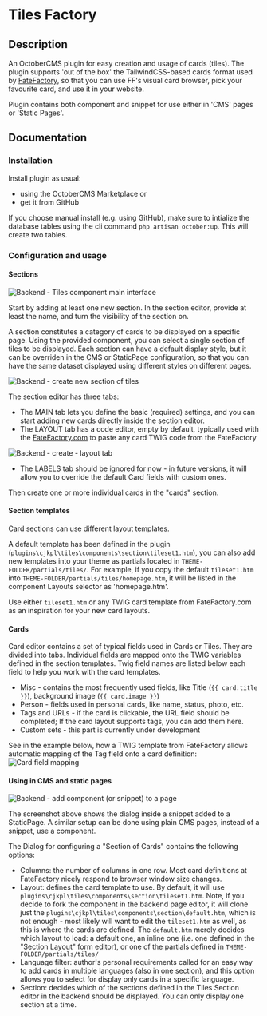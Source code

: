 # Tiles Factory

## Description

An OctoberCMS plugin for easy creation and usage of cards (tiles). The plugin supports 'out of the box' the TailwindCSS-based cards format used by [FateFactory](https://fatefactory.com?target=_blank), so that you can use FF's visual card browser, pick your favourite card, and use it in your website.

Plugin contains both component and snippet for use either in 'CMS' pages or 'Static Pages'.

## Documentation

### Installation

Install plugin as usual:
- using the OctoberCMS Marketplace or
- get it from GitHub

If you choose manual install (e.g. using GitHub), make sure to intialize the database tables using the cli command `php artisan october:up`. This will create two tables. 

### Configuration and usage

#### Sections

![Backend - Tiles component main interface](https://fatefactory.com/storage/app/media/plugins/tiles/sections-list.png)

Start by adding at least one new section. In the section editor, provide at least the name, and turn the visibility of the section on. 

A section constitutes a category of cards to be displayed on a specific page. Using the provided component, you can select a single section of tiles to be displayed. Each section can have a default display style, but it can be overriden in the CMS or StaticPage configuration, so that you can have the same dataset displayed using different styles on different pages.

![Backend - create new section of tiles](https://fatefactory.com/storage/app/media/plugins/tiles/sections-create-edit-tab1.png)

The section editor has three tabs:
- The MAIN tab lets you define the basic (required) settings, and you can start adding new cards directly inside the section editor.
- The LAYOUT tab has a code editor, empty by default, typically used with the [FateFactory.com](https://fatefactory.com?target=_blank) to paste any card TWIG code from the FateFactory

![Backend - create - layout tab](https://fatefactory.com/storage/app/media/plugins/tiles/sections-create-edit-tab2.png)

- The LABELS tab should be ignored for now - in future versions, it will allow you to override the default Card fields with custom ones.

Then create one or more individual cards in the "cards" section.

#### Section templates

Card sections can use different layout templates.

A default template has been defined in the plugin (`plugins\cjkpl\tiles\components\section\tileset1.htm`), you can also add new templates into your theme as partials located in `THEME-FOLDER/partials/tiles/`. For example, if you copy the default `tileset1.htm` into `THEME-FOLDER/partials/tiles/homepage.htm`, it will be listed in the component Layouts selector as 'homepage.htm'.

Use either `tileset1.htm` or any TWIG card template from FateFactory.com as an inspiration for your new card layouts.

#### Cards 

Card editor contains a set of typical fields used in Cards or Tiles. They are divided into tabs.
Individual fields are mapped onto the TWIG variables defined in the section templates. Twig field names are listed below each field to help you work with the card templates.

- Misc - contains the most frequently used fields, like Title (`{{ card.title }}`), background image (`{{ card.image }}`)
- Person - fields used in personal cards, like name, status, photo, etc.
- Tags and URLs - if the card is clickable, the URL field should be completed; If the card layout supports tags, you can add them here.
- Custom sets - this part is currently under development

See in the example below, how a TWIG template from FateFactory allows automatic mapping of the Tag field onto a card definition:
![Card field mapping](https://fatefactory.com/storage/app/media/plugins/tiles/ff-card-mapping.png)

#### Using in CMS and static pages

![Backend - add component (or snippet) to a page](https://fatefactory.com/storage/app/media/plugins/tiles/static-add-page.png)

The screenshot above shows the dialog inside a snippet added to a StaticPage. A similar setup can be done using plain CMS pages, instead of a snippet, use a component.

The Dialog for configuring a "Section of Cards" contains the following options:
- Columns: the number of columns in one row. Most card definitions at FateFactory nicely respond to browser window size changes.
- Layout: defines the card template to use. By default, it will use `plugins\cjkpl\tiles\components\section\tileset1.htm`. Note, if you decide to fork the component in the backend page editor, it will clone just the `plugins\cjkpl\tiles\components\section\default.htm`, which is not enough - most likely will want to edit the `tileset1.htm` as well, as this is where the cards are defined. The `default.htm` merely decides which layout to load: a default one, an inline one (i.e. one defined in the "Section Layout" form editor), or one of the partials defined in `THEME-FOLDER/partials/tiles/`
- Language filter: author's personal requirements called for an easy way to add cards in multiple languages (also in one section), and this option allows you to select for display only cards in a specific language.
- Section: decides which of the sections defined in the Tiles Section editor in the backend should be displayed. You can only display one section at a time.
